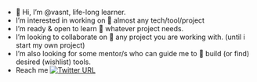 - 👋 Hi, I’m @vasnt, life-long learner.
-  I’m interested in working on  👀 almost any tech/tool/project
-  I’m ready & open to learn 🌱 whatever project needs.  
-  I’m looking to collaborate on 💞️ any project you are working with. (until i start my own project)
-  I’m also looking for some mentor/s who can guide me to 💞️ build (or find) desired (wishlist) tools. 
- Reach me [![Twitter URL](https://img.shields.io/twitter/url/https/twitter.com/vasant01534171.svg?style=social&label=%20%40vasant01534171)](https://twitter.com/vasant01534171)


<!---
vasnt/vasnt is a ✨ special ✨ repository because its `README.md` (this file) appears on your GitHub profile.
You can click the Preview link to take a look at your changes. 📫
--->
